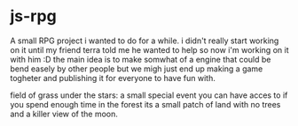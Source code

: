 # js-rpg
A small RPG project i wanted to do for a while. i didn't really start working on it until my friend terra told me he wanted to help so now i'm working on it with him :D the main idea is to make somwhat of a engine that could be bend easely by other people but we migh just end up making a game togheter and publishing it for everyone to have fun with.


field of grass under the stars:
a small special event you can have acces to if you spend enough time in the forest its a small patch of land
with no trees and a killer view of the moon.